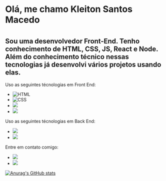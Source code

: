 <h1>Olá, me chamo Kleiton Santos Macedo<h1/>
<h2>Sou uma desenvolvedor Front-End. Tenho conhecimento de HTML, CSS, JS, React e Node. Além do conhecimento técnico nessas tecnologias já desenvolvi vários projetos usando elas.</h2>
<p>Uso as seguintes técnologias em Front End:</p>
<ul>
  <li> <img src="https://img.shields.io/badge/HTML5-E34F26?style=for-the-badge&logo=html5&logoColor=white" alt="HTML"> </li>
  <li> <img src="https://img.shields.io/badge/CSS3-1572B6?style=for-the-badge&logo=css3&logoColor=white" alt="CSS"> </li>
  <li> <img src="https://img.shields.io/badge/JavaScript-F7DF1E?style=for-the-badge&logo=javascript&logoColor=black"></li>
  <li> <img src="https://img.shields.io/badge/React-20232A?style=for-the-badge&logo=react&logoColor=61DAFB"></li>
</ul>
  
<p>Uso as seguintes técnologias em Back End:</p>
<ul>
  <li> <img src="https://img.shields.io/badge/Node.js-43853D?style=for-the-badge&logo=node.js&logoColor=white"></li>
  <li> <img src="https://img.icons8.com/?size=100&id=14468&format=png&color=000000"></li>
</ul>

<p>Entre em contato comigo:</p>
<ul>
  <li> <a href="https://www.linkedin.com/in/kleiton-santos-macedo-8322a7235/"><img src="https://img.shields.io/badge/LinkedIn-0077B5?style=for-the-badge&logo=linkedin&logoColor=white"> <a/>
  <li> <a href="kleiton76@yahoo.com"><img src="https://img.shields.io/badge/Gmail-D14836?style=for-the-badge&logo=gmail&logoColor=white"> <a/>
  </li>
</ul>
<div>

[![Anurag's GitHub stats](https://github-readme-stats.vercel.app/api?username=KleitonMac)](https://github.com/anuraghazra/github-readme-stats)

